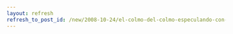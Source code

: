 ```yaml
---
layout: refresh
refresh_to_post_id: /new/2008-10-24/el-colmo-del-colmo-especulando-con-el-contenido-libre
---
```


